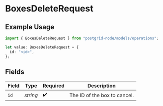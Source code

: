 # BoxesDeleteRequest

## Example Usage

```typescript
import { BoxesDeleteRequest } from "postgrid-node/models/operations";

let value: BoxesDeleteRequest = {
  id: "<id>",
};
```

## Fields

| Field                        | Type                         | Required                     | Description                  |
| ---------------------------- | ---------------------------- | ---------------------------- | ---------------------------- |
| `id`                         | *string*                     | :heavy_check_mark:           | The ID of the box to cancel. |